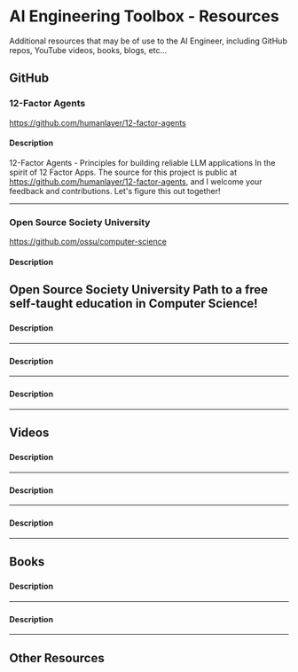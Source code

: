 # AI Engineering Toolbox - Resources
Additional resources that may be of use to the AI Engineer, including GitHub repos, YouTube videos, books, blogs, etc...

## GitHub

### 12-Factor Agents
https://github.com/humanlayer/12-factor-agents

#### Description
12-Factor Agents - Principles for building reliable LLM applications
In the spirit of 12 Factor Apps. 
The source for this project is public at https://github.com/humanlayer/12-factor-agents, and I welcome your feedback and contributions. 
Let's figure this out together!

---

### Open Source Society University

https://github.com/ossu/computer-science

#### Description
Open Source Society University
Path to a free self-taught education in Computer Science!
---

###

#### Description

---


###

#### Description

---


###

#### Description

---

## Videos


###

#### Description

---


###

#### Description

---


###

#### Description

---

## Books


###

#### Description

---


###

#### Description

---

## Other Resources
